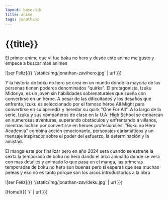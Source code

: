 ```yaml
---
layout: base.njk
title: anime
tags: jonathanz
---
```


# {{title}}

El primer anime que vi fue boku no hero y desde este anime me gusto y empece a buscar mas animes 


![ser Feliz]({{ '/static/img/jonathan-zav/hero.jpg' | url }})

Y la historia de boku no hero se crea en un mundo donde la mayoría de las personas tienen poderes denominados "quirks". El protagonista, Izuku Midoriya, es un joven sin habilidades sobrenaturales que sueña con convertirse en un héroe. A pesar de las dificultades y los desafíos que enfrenta, Izuku es seleccionado por el famoso héroe All Might para convertirse en su aprendiz y heredar su quirk "One For All". A lo largo de la serie, Izuku y sus compañeros de clase en la U.A. High School se embarcan en numerosas aventuras, superando obstáculos y enfrentando a villanos, mientras luchan por convertirse en héroes profesionales. "Boku no Hero Academia" combina acción emocionante, personajes carismáticos y un mensaje inspirador sobre el poder del esfuerzo, la determinación y la amistad.

El manga esta por finalizar pero en año 2024 sera cuando se estrene la sexta la temporada de boku no hero dando el arco animado donde se vera con mas detalles y animado lo que pasa en el manga, las primeras temporadas de boku no hero son buenas pero si esperas que sea muchas peleas y eso no es tanto porque son los arcos introductorios a la obra 

![ser Feliz]({{ '/static/img/jonathan-zav/deku.jpg' | url }})


[Home]({{ '/' | url }})
